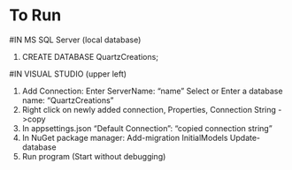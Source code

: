 # To Run

#IN MS SQL Server (local database)

1.	CREATE DATABASE QuartzCreations;

#IN VISUAL STUDIO (upper left)

1.	Add Connection:
Enter ServerName: “name”
Select or Enter a database name: “QuartzCreations”
2.	Right click on newly added connection, Properties, Connection String ->copy
3.	In appsettings.json “Default Connection”: “copied connection string”
4.	In NuGet package manager:
Add-migration InitialModels
Update-database
5.	Run program (Start without debugging)
